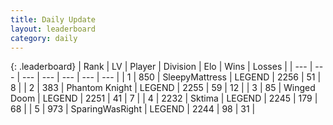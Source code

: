 ```yaml
---
title: Daily Update
layout: leaderboard
category: daily
---
```


{: .leaderboard}
| Rank | LV | Player | Division | Elo | Wins | Losses |
| --- | --- | --- | --- | --- | --- | --- |
| <span data-change="3">1</span> | 850 | <span title="ID: 153129">SleepyMattress</span> | LEGEND | <span data-change="32">2256</span> | <span data-change="9">51</span> | <span data-change="1">8</span> |
| <span data-change="0">2</span> | 383 | <span title="ID: 742939">Phantom Knight</span> | LEGEND | <span data-change="27">2255</span> | <span data-change="11">59</span> | <span data-change="3">12</span> |
| <span data-change="22">3</span> | 85 | <span title="ID: 744396">Winged Doom</span> | LEGEND | <span data-change="91">2251</span> | <span data-change="14">41</span> | <span data-change="2">7</span> |
| <span data-change="1">4</span> | 2232 | <span title="ID: 353063">Sktima</span> | LEGEND | <span data-change="22">2245</span> | <span data-change="14">179</span> | <span data-change="4">68</span> |
| <span data-change="-4">5</span> | 973 | <span title="ID: 402846">SparingWasRight</span> | LEGEND | <span data-change="0">2244</span> | <span data-change="0">98</span> | <span data-change="0">31</span> |